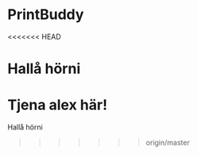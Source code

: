 # PrintBuddy

<<<<<<< HEAD

# Hallå hörni

Tjena alex här!
=======
Hallå hörni
>>>>>>> origin/master

